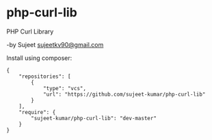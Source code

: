 # php-curl-lib
PHP Curl Library

-by Sujeet <sujeetkv90@gmail.com>

Install using composer:

    {
        "repositories": [
            {
                "type": "vcs",
                "url": "https://github.com/sujeet-kumar/php-curl-lib"
            }
        ],
        "require": {
            "sujeet-kumar/php-curl-lib": "dev-master"
        }
    }

